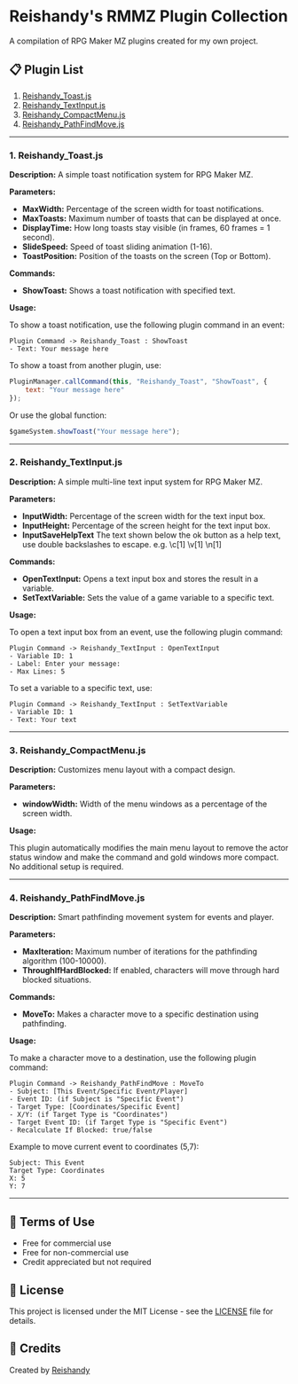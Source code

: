 # Reishandy's RMMZ Plugin Collection

A compilation of RPG Maker MZ plugins created for my own project.

## 📋 Plugin List

1. [Reishandy_Toast.js](#1-reishandy_toastjs)
2. [Reishandy_TextInput.js](#2-reishandy_textinputjs)
3. [Reishandy_CompactMenu.js](#3-reishandy_compactmenujs)
4. [Reishandy_PathFindMove.js](#4-reishandy_pathfindmovejs)

---

### 1. Reishandy_Toast.js

**Description:** A simple toast notification system for RPG Maker MZ.

**Parameters:**

- **MaxWidth:** Percentage of the screen width for toast notifications.
- **MaxToasts:** Maximum number of toasts that can be displayed at once.
- **DisplayTime:** How long toasts stay visible (in frames, 60 frames = 1 second).
- **SlideSpeed:** Speed of toast sliding animation (1-16).
- **ToastPosition:** Position of the toasts on the screen (Top or Bottom).

**Commands:**

- **ShowToast:** Shows a toast notification with specified text.

**Usage:**

To show a toast notification, use the following plugin command in an event:

```
Plugin Command -> Reishandy_Toast : ShowToast
- Text: Your message here
```

To show a toast from another plugin, use:

```javascript
PluginManager.callCommand(this, "Reishandy_Toast", "ShowToast", {
    text: "Your message here"
});
```

Or use the global function:

```javascript
$gameSystem.showToast("Your message here");
```

---

### 2. Reishandy_TextInput.js

**Description:** A simple multi-line text input system for RPG Maker MZ.

**Parameters:**

- **InputWidth:** Percentage of the screen width for the text input box.
- **InputHeight:** Percentage of the screen height for the text input box.
- **InputSaveHelpText** The text shown below the ok button as a help text, use double backslashes to escape. e.g. \\c[1] \\v[1] \\n[1]

**Commands:**

- **OpenTextInput:** Opens a text input box and stores the result in a variable.
- **SetTextVariable:** Sets the value of a game variable to a specific text.

**Usage:**

To open a text input box from an event, use the following plugin command:

```
Plugin Command -> Reishandy_TextInput : OpenTextInput
- Variable ID: 1
- Label: Enter your message:
- Max Lines: 5
```

To set a variable to a specific text, use:

```
Plugin Command -> Reishandy_TextInput : SetTextVariable
- Variable ID: 1
- Text: Your text
```

---

### 3. Reishandy_CompactMenu.js

**Description:** Customizes menu layout with a compact design.

**Parameters:**

- **windowWidth:** Width of the menu windows as a percentage of the screen width.

**Usage:**

This plugin automatically modifies the main menu layout to remove the actor status window and make the command and gold windows more compact. No additional setup is required.

---

### 4. Reishandy_PathFindMove.js

**Description:** Smart pathfinding movement system for events and player.

**Parameters:**

- **MaxIteration:** Maximum number of iterations for the pathfinding algorithm (100-10000).
- **ThroughIfHardBlocked:** If enabled, characters will move through hard blocked situations.

**Commands:**

- **MoveTo:** Makes a character move to a specific destination using pathfinding.

**Usage:**

To make a character move to a destination, use the following plugin command:

```
Plugin Command -> Reishandy_PathFindMove : MoveTo
- Subject: [This Event/Specific Event/Player]
- Event ID: (if Subject is "Specific Event")
- Target Type: [Coordinates/Specific Event]
- X/Y: (if Target Type is "Coordinates")
- Target Event ID: (if Target Type is "Specific Event")
- Recalculate If Blocked: true/false
```

Example to move current event to coordinates (5,7):
```
Subject: This Event
Target Type: Coordinates
X: 5
Y: 7
```

---

## 📃 Terms of Use

- Free for commercial use
- Free for non-commercial use
- Credit appreciated but not required

## 📄 License

This project is licensed under the MIT License - see the [LICENSE](LICENSE) file for details.

## 🙏 Credits

Created by [Reishandy](https://github.com/Reishandy)
